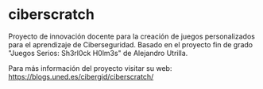 # ciberscratch
Proyecto de innovación docente para la creación de juegos personalizados para el aprendizaje de Ciberseguridad. Basado en el proyecto fin de grado "Juegos Serios: Sh3rl0ck H0lm3s" de Alejandro Utrilla.

Para más información del proyecto visitar su web: https://blogs.uned.es/cibergid/ciberscratch/
